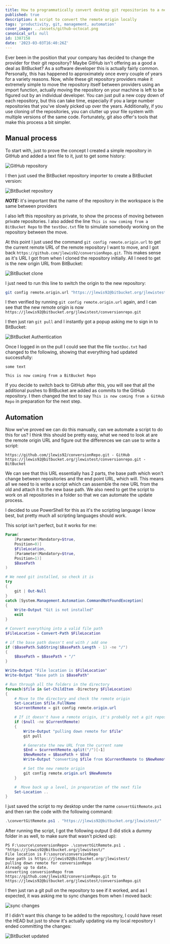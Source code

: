 ```yaml
---
title: How to programmatically convert desktop git repositories to a new remote repository
published: true
description: A script to convert the remote origin locally
tags: 'productivity, git, management, automation'
cover_image: ../assets/github-octocat.png
canonical_url: null
id: 1387158
date: '2023-03-03T16:40:26Z'
---
```


Ever been in the position that your company has decided to change the provider for their git repository? Maybe GitHub isn't offering as a good a deal as BitBucket?  As a software developer this is actually fairly common.  Personally, this has happened to approximately once every couple of years for a variety reasons.  Now, while these git repository providers make it extremely simple to move the repository itself between providers using an import function, actually moving the repository on your machine is left to be figured out by an individual developer.  You can just pull a new copy down of each repository, but this can take time, especially if you a large number repositories that you've slowly picked up over the years.  Additionally, if you use cloning of the repositories, you can clutter up your file system with multiple versions of the same code. Fortunately, git also offer's tools that make this process a bit simpler.

## Manual process

To start with, just to prove the concept I created a simple repository in GitHub and added a text file to it, just to get some history:

![GitHub repository](../assets/dev/gitRepoConversion/gitHubRepo.png)

I then just used the BitBucket repository importer to create a BitBucket version:

![BitBucket repository](../assets/dev/gitRepoConversion/bitBucketRepo.png)

__*NOTE:*__ it's important that the name of the repository in the workspace is the same between providers

I also left this repository as private, to show the process of moving between private repositories. I also added the line `This is now coming from a BitBucket Repo` to the `testDoc.txt` file to simulate somebody working on the repository between the move.

At this point I just used the command `git config remote.origin.url` to get the current remote URL of the remote repository I want to move, and I got back `https://github.com/jlewis92/conversionRepo.git`.  This makes sense as it's URL I got from when I cloned the repository initially.  All I need to get is the new origin URL from BitBucket:

![BitBucket clone](../assets/dev/gitRepoConversion/bitBucketClone.png)

I just need to run this line to switch the origin to the new repository:

```bash
git config remote.origin.url "https://jlewis92@bitbucket.org/jlewistest/conversionrepo.git"
```

I then verified by running `git config remote.origin.url` again, and I can see that the new remote origin is now `https://jlewis92@bitbucket.org/jlewistest/conversionrepo.git`

I then just ran `git pull` and I instantly got a popup asking me to sign in to BitBucket:

![BitBucket Authentication](../assets/dev/gitRepoConversion/BitBucketAuth.png)

Once I logged in on the pull I could see that the file `textDoc.txt` had changed to the following, showing that everything had updated successfully:

```text
some text

This is now coming from a BitBucket Repo
```

If you decide to switch back to GitHub after this, you will see that all the additional pushes to BitBucket are added as commits to the GitHub repository.  I then changed the text to say `This is now coming from a GitHub Repo` in preparation for the next step.

## Automation

Now we've proved we can do this manually, can we automate a script to do this for us?  I think this should be pretty easy, what we need to look at are the remote origin URL and figure out the differences we can use to write a script:

```text
https://github.com/jlewis92/conversionRepo.git - GitHub
https://jlewis92@bitbucket.org/jlewistest/conversionrepo.git - BitBucket
```

We can see that this URL essentially has 2 parts, the base path which won't change between repositories and the end point URL, which will.  This means all we need to is write a script which can assemble the new URL from the old and attach it to the new base path.  We also  need to get the script to work on all repositories in a folder so that we can automate the update process.

I decided to use PowerShell for this as it's the scripting language I know best, but pretty much all scripting languages should work.

This script isn't perfect, but it works for me:

```powershell
Param(
    [Parameter(Mandatory=$true,
    Position=0)]
    $FileLocation,
    [Parameter(Mandatory=$true,
    Position=1)]
    $BasePath
)

# We need git installed, so check it is
try
{
    git | Out-Null
}
catch [System.Management.Automation.CommandNotFoundException]
{
    Write-Output "Git is not installed"
    exit
}

# Convert everything into a valid file path
$FileLocation = Convert-Path $FileLocation

# if the base path doesn't end with / add one
if ($BasePath.SubString($BasePath.Length - 1) -ne "/")
{
    $BasePath = $BasePath + "/"
}

Write-Output "File location is $FileLocation"
Write-Output "Base path is $BasePath"

# Run through all the folders in the directory
foreach($file in Get-ChildItem -Directory $FileLocation)
{
    # Move to the directory and check the remote origin
    Set-Location $file.FullName
    $CurrentRemote = git config remote.origin.url

    # If it doesn't have a remote origin, it's probably not a git repository
    if ($null -ne $CurrentRemote)
    {
        Write-Output "pulling down remote for $file"
        git pull

        # Generate the new URL from the current name
        $End = $currentRemote.split("/")[-1]
        $NewRemote = $BasePath + $End
        Write-Output "converting $file from $CurrentRemote to $NewRemote"

        # Set the new remote origin
        git config remote.origin.url $NewRemote
    }

    #  Move back up a level, in preparation of the next file
    Set-Location ..
}
```

I just saved the script to my desktop under the name `convertGitRemote.ps1` and then ran the code with the following command:

```powershell
.\convertGitRemote.ps1 . "https://jlewis92@bitbucket.org/jlewistest/"
```

After running the script, I got the following output (I did stick a dummy folder in as well, to make sure that wasn't picked up):

```text
PS F:\source\conversionRepo> .\convertGitRemote.ps1 . "https://jlewis92@bitbucket.org/jlewistest/"
File location is F:\source\conversionRepo
Base path is https://jlewis92@bitbucket.org/jlewistest/
pulling down remote for conversionRepo
Already up to date.
converting conversionRepo from https://github.com/jlewis92/conversionRepo.git to https://jlewis92@bitbucket.org/jlewistest/conversionRepo.git
```

I then just ran a git pull on the repository to see if it worked, and as I expected, it was asking me to sync changes from when I moved back:

![sync changes](../assets/dev/gitRepoConversion/syncChanges.png)

If I didn't want this change to be added to the repository, I could have reset the HEAD but just to show it's actually updating via my local repository I ended committing the changes:

![BitBucket updated](../assets/dev/gitRepoConversion/BitBucketUpdated.png)
